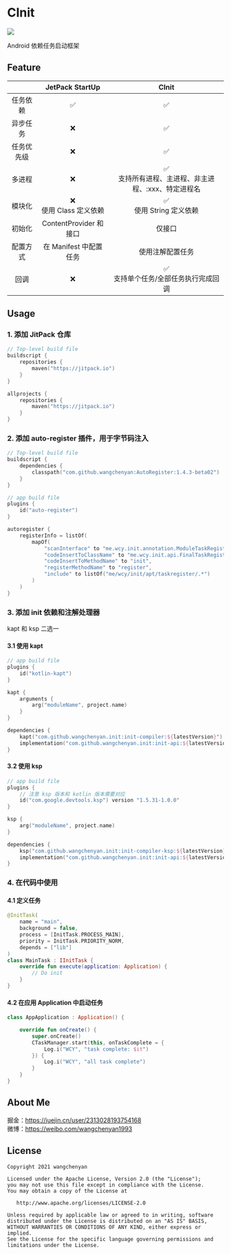 # CInit

[![](https://jitpack.io/v/wangchenyan/init.svg)](https://jitpack.io/#wangchenyan/init)

Android 依赖任务启动框架

## Feature

| | JetPack StartUp | CInit |
| :-: | :-: | :-: |
| 任务依赖 | ✅ | ✅ |
| 异步任务 | ❌ | ✅ |
| 任务优先级 | ❌ | ✅ |
| 多进程 | ❌ | ✅<br>支持所有进程、主进程、非主进程、:xxx、特定进程名 |
| 模块化 | ❌<br>使用 Class 定义依赖 | ✅<br>使用 String 定义依赖 |
| 初始化 | ContentProvider 和接口 | 仅接口 |
| 配置方式 | 在 Manifest 中配置任务 | 使用注解配置任务 |
| 回调 | ❌ | ✅<br>支持单个任务/全部任务执行完成回调 |

## Usage

### 1. 添加 JitPack 仓库

```kotlin
// Top-level build file
buildscript {
    repositories {
        maven("https://jitpack.io")
    }
}

allprojects {
    repositories {
        maven("https://jitpack.io")
    }
}
```

### 2. 添加 auto-register 插件，用于字节码注入

```kotlin
// Top-level build file
buildscript {
    dependencies {
        classpath("com.github.wangchenyan:AutoRegister:1.4.3-beta02")
    }
}
```

```kotlin
// app build file
plugins {
    id("auto-register")
}

autoregister {
    registerInfo = listOf(
        mapOf(
            "scanInterface" to "me.wcy.init.annotation.ModuleTaskRegister",
            "codeInsertToClassName" to "me.wcy.init.api.FinalTaskRegister",
            "codeInsertToMethodName" to "init",
            "registerMethodName" to "register",
            "include" to listOf("me/wcy/init/apt/taskregister/.*")
        )
    )
}
```

### 3. 添加 init 依赖和注解处理器

kapt 和 ksp 二选一

#### 3.1 使用 kapt

```kotlin
// app build file
plugins {
    id("kotlin-kapt")
}

kapt {
    arguments {
        arg("moduleName", project.name)
    }
}

dependencies {
    kapt("com.github.wangchenyan.init:init-compiler:${latestVersion}")
    implementation("com.github.wangchenyan.init:init-api:${latestVersion}")
}
```

#### 3.2 使用 ksp

```kotlin
// app build file
plugins {
    // 注意 ksp 版本和 kotlin 版本需要对应
    id("com.google.devtools.ksp") version "1.5.31-1.0.0"
}

ksp {
    arg("moduleName", project.name)
}

dependencies {
    ksp("com.github.wangchenyan.init:init-compiler-ksp:${latestVersion}")
    implementation("com.github.wangchenyan.init:init-api:${latestVersion}")
}
```

### 4. 在代码中使用

#### 4.1 定义任务

```kotlin
@InitTask(
    name = "main",
    background = false,
    process = [InitTask.PROCESS_MAIN],
    priority = InitTask.PRIORITY_NORM,
    depends = ["lib"]
)
class MainTask : IInitTask {
    override fun execute(application: Application) {
        // Do init
    }
}
```

#### 4.2 在应用 Application 中启动任务

```kotlin
class AppApplication : Application() {

    override fun onCreate() {
        super.onCreate()
        CTaskManager.start(this, onTaskComplete = {
            Log.i("WCY", "task complete: $it")
        }) {
            Log.i("WCY", "all task complete")
        }
    }
}
```

## About Me

掘金：https://juejin.cn/user/2313028193754168<br>
微博：https://weibo.com/wangchenyan1993

## License

    Copyright 2021 wangchenyan

    Licensed under the Apache License, Version 2.0 (the "License");
    you may not use this file except in compliance with the License.
    You may obtain a copy of the License at

       http://www.apache.org/licenses/LICENSE-2.0

    Unless required by applicable law or agreed to in writing, software
    distributed under the License is distributed on an "AS IS" BASIS,
    WITHOUT WARRANTIES OR CONDITIONS OF ANY KIND, either express or implied.
    See the License for the specific language governing permissions and
    limitations under the License.
